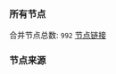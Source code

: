 ### 所有节点
合并节点总数: `992`
[节点链接](https://raw.githubusercontent.com/rzhy1/11/master/sub/sub_merge_base64.txt)

### 节点来源
